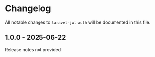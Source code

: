 # Changelog

All notable changes to `laravel-jwt-auth` will be documented in this file.

## 1.0.0 - 2025-06-22

Release notes not provided
